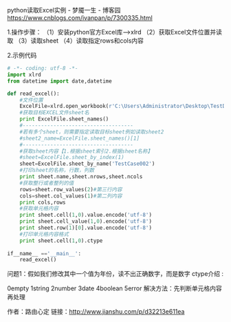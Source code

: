 python读取Excel实例 - 梦魇一生 - 博客园 https://www.cnblogs.com/ivanpan/p/7300335.html

1.操作步骤：
（1）安装python官方Excel库-->xlrd
（2）获取Excel文件位置并读取
（3）读取sheet
（4）读取指定rows和cols内容

2.示例代码
```py
# -*- coding: utf-8 -*-
import xlrd
from datetime import date,datetime

def read_excel():
    #文件位置
    ExcelFile=xlrd.open_workbook(r'C:\Users\Administrator\Desktop\TestData.xlsx')
    #获取目标EXCEL文件sheet名
    print ExcelFile.sheet_names()
    #------------------------------------
    #若有多个sheet，则需要指定读取目标sheet例如读取sheet2
    #sheet2_name=ExcelFile.sheet_names()[1]
    #------------------------------------
    #获取sheet内容【1.根据sheet索引2.根据sheet名称】
    #sheet=ExcelFile.sheet_by_index(1)
    sheet=ExcelFile.sheet_by_name('TestCase002')
    #打印sheet的名称，行数，列数
    print sheet.name,sheet.nrows,sheet.ncols
    #获取整行或者整列的值
    rows=sheet.row_values(2)#第三行内容
    cols=sheet.col_values(1)#第二列内容
    print cols,rows
    #获取单元格内容
    print sheet.cell(1,0).value.encode('utf-8')
    print sheet.cell_value(1,0).encode('utf-8')
    print sheet.row(1)[0].value.encode('utf-8')
    #打印单元格内容格式
    print sheet.cell(1,0).ctype
    
if__name__ =='__main__':
    read_excel()
```
 

 

问题1：假如我们修改其中一个值为年份，读不出正确数字，而是数字
ctype介绍 :

0empty    1string     2number    3date    4boolean    5error
解决方法：先判断单元格内容再处理



作者：路由心定
链接：http://www.jianshu.com/p/d32213e611ea
